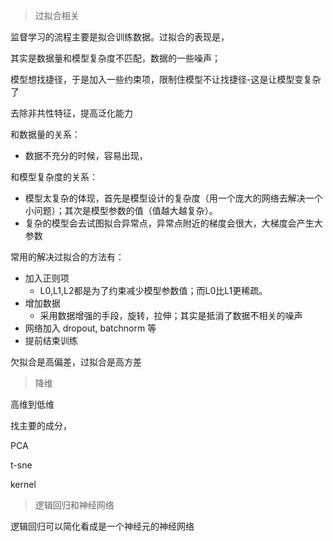 > 过拟合相关

监督学习的流程主要是拟合训练数据。过拟合的表现是，

其实是数据量和模型复杂度不匹配，数据的一些噪声；

模型想找捷径，于是加入一些约束项，限制住模型不让找捷径-这是让模型变复杂了

去除非共性特征，提高泛化能力



和数据量的关系：

- 数据不充分的时候，容易出现，

和模型复杂度的关系：

- 模型太复杂的体现，首先是模型设计的复杂度（用一个庞大的网络去解决一个小问题）；其次是模型参数的值（值越大越复杂）。
- 复杂的模型会去试图拟合异常点，异常点附近的梯度会很大，大梯度会产生大参数

常用的解决过拟合的方法有：

- 加入正则项
  - L0,L1,L2都是为了约束减少模型参数值；而L0比L1更稀疏。
- 增加数据
  - 采用数据增强的手段，旋转，拉伸；其实是抵消了数据不相关的噪声
- 网络加入 dropout, batchnorm 等
- 提前结束训练



欠拟合是高偏差，过拟合是高方差





> 降维

高维到低维

找主要的成分，



PCA

t-sne

kernel



> 逻辑回归和神经网络

逻辑回归可以简化看成是一个神经元的神经网络

